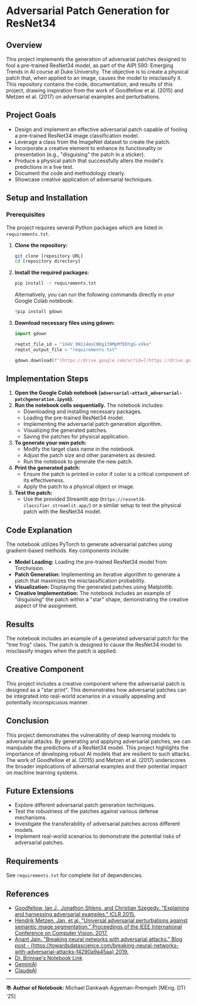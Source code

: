 # Adversarial Patch Generation for ResNet34

## Overview

This project implements the generation of adversarial patches designed to fool a pre-trained ResNet34 model, as part of the AIPI 590: Emerging Trends in AI course at Duke University. The objective is to create a physical patch that, when applied to an image, causes the model to misclassify it. This repository contains the code, documentation, and results of this project, drawing inspiration from the work of Goodfellow et al. (2015) and Metzen et al. (2017) on adversarial examples and perturbations.

## Project Goals

-   Design and implement an effective adversarial patch capable of fooling a pre-trained ResNet34 image classification model.
-   Leverage a class from the ImageNet dataset to create the patch.
-   Incorporate a creative element to enhance its functionality or presentation (e.g., "disguising" the patch in a sticker).
-   Produce a physical patch that successfully alters the model's predictions in a live test.
-   Document the code and methodology clearly.
-   Showcase creative application of adversarial techniques.

## Setup and Installation

### Prerequisites

The project requires several Python packages which are listed in `requirements.txt`.

1.  **Clone the repository:**

    ```bash
    git clone [repository URL]
    cd [repository directory]
    ```

2.  **Install the required packages:**

    ```bash
    pip install -r requirements.txt
    ```

    Alternatively, you can run the following commands directly in your Google Colab notebook:

    ```bash
    !pip install gdown
    ```

3.  **Download necessary files using gdown:**

    ```python
    import gdown

    reqtxt_file_id = "1U4V_9N114msCNDg139MpMfEDtgG-xVko"
    reqtxt_output_file = "requirements.txt"

    gdown.download(f"[https://drive.google.com/uc?id=](https://drive.google.com/uc?id=){reqtxt_file_id}", output=reqtxt_output_file)
    ```

## Implementation Steps

1.  **Open the Google Colab notebook (`adversarial-attack_adversarial-patchgeneration.ipynb`).**
2.  **Run the notebook cells sequentially.** The notebook includes:
    -   Downloading and installing necessary packages.
    -   Loading the pre-trained ResNet34 model.
    -   Implementing the adversarial patch generation algorithm.
    -   Visualizing the generated patches.
    -   Saving the patches for physical application.
3.  **To generate your own patch:**
    -   Modify the target class name in the notebook.
    -   Adjust the patch size and other parameters as desired.
    -   Run the notebook to generate the new patch.
4.  **Print the generated patch:**
    -   Ensure the patch is printed in color if color is a critical component of its effectiveness.
    -   Apply the patch to a physical object or image.
5.  **Test the patch:**
    -   Use the provided Streamlit app (`https://resnet34-classifier.streamlit.app/`) or a similar setup to test the physical patch with the ResNet34 model.

## Code Explanation

The notebook utilizes PyTorch to generate adversarial patches using gradient-based methods. Key components include:

-   **Model Loading:** Loading the pre-trained ResNet34 model from Torchvision.
-   **Patch Generation:** Implementing an iterative algorithm to generate a patch that maximizes the misclassification probability.
-   **Visualization:** Displaying the generated patches using Matplotlib.
-   **Creative Implementation:** The notebook includes an example of "disguising" the patch within a "star" shape, demonstrating the creative aspect of the assignment.

## Results

The notebook includes an example of a generated adversarial patch for the "tree frog" class. The patch is designed to cause the ResNet34 model to misclassify images when the patch is applied.

## Creative Component

This project includes a creative component where the adversarial patch is designed as a "star print". This demonstrates how adversarial patches can be integrated into real-world scenarios in a visually appealing and potentially inconspicuous manner.

## Conclusion

This project demonstrates the vulnerability of deep learning models to adversarial attacks. By generating and applying adversarial patches, we can manipulate the predictions of a ResNet34 model. This project highlights the importance of developing robust AI models that are resilient to such attacks. The work of Goodfellow et al. (2015) and Metzen et al. (2017) underscores the broader implications of adversarial examples and their potential impact on machine learning systems.

## Future Extensions

-   Explore different adversarial patch generation techniques.
-   Test the robustness of the patches against various defense mechanisms.
-   Investigate the transferability of adversarial patches across different models.
-   Implement real-world scenarios to demonstrate the potential risks of adversarial patches.

## Requirements

See `requirements.txt` for complete list of dependencies.

## References

-   [Goodfellow, Ian J., Jonathon Shlens, and Christian Szegedy. "Explaining and harnessing adversarial examples." ICLR 2015.](https://arxiv.org/abs/1412.6572)
-   [Hendrik Metzen, Jan, et al. "Universal adversarial perturbations against semantic image segmentation." Proceedings of the IEEE International Conference on Computer Vision. 2017.](https://openaccess.thecvf.com/content_ICCV_2017/html/Metzen_Universal_Adversarial_Perturbations_ICCV_2017_paper.html)
-   [Anant Jain. "Breaking neural networks with adversarial attacks." Blog post - {https://towardsdatascience.com/breaking-neural-networks-with-adversarial-attacks-f4290a9a45aa} 2019.](https://towardsdatascience.com/breaking-neural-networks-with-adversarial-attacks-f4290a9a45aa)
-   [Dr. Brinnae's Notebook Link](https://github.com/AIPI-590-XAI/Duke-AI-XAI/blob/main/adversarial-ai-example-notebooks/adversarial_attacks_patches.ipynb)
-   [GeminiAI](https://gemini.google.com/app)
-   [ClaudeAI](https://claude.ai/new)

---

📚 **Author of Notebook:** Michael Dankwah Agyeman-Prempeh [MEng. DTI '25]